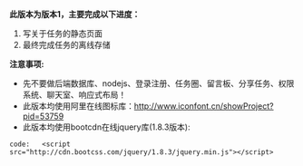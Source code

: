 
**此版本为版本1，主要完成以下进度：**

1. 写关于任务的静态页面
2. 最终完成任务的离线存储

**注意事项:**

* 先不要做后端数据库、nodejs、登录注册、任务圈、留言板、分享任务、权限系统、聊天室、响应式布局！
* 此版本均使用阿里在线图标库：<http://www.iconfont.cn/showProject?pid=53759>
* 此版本均使用bootcdn在线jquery库(1.8.3版本):

```
code:   <script src="http://cdn.bootcss.com/jquery/1.8.3/jquery.min.js"></script>

```
 

